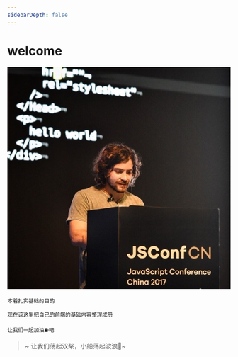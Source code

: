 ```yaml
---
sidebarDepth: false
---
```


# welcome

![Alt text](../assets/star.jpg)

`本着扎实基础的目的`

`现在该这里把自己的前端的基础内容整理成册`

`让我们一起加油⛽️吧`

> ~ 让我们荡起双桨，小船荡起波浪🌊~
